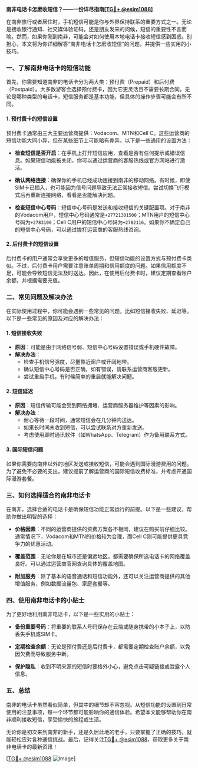 **南非电话卡怎麽收短信？——一份详尽指南[[TG💪+ @esim1088](https://t.me/s/esim1088)]**

在南非旅行或者居住时，手机短信可能是你与外界保持联系的重要方式之一。无论是接收银行通知、社交媒体验证码，还是朋友发来的问候，短信的重要性不言而喻。然而，如果你刚到南非，可能会对如何使用本地电话卡接收短信感到困惑。别担心，本文将为你详细解答“南非电话卡怎麽收短信”的问题，并提供一些实用的小技巧。

### 一、了解南非电话卡的短信功能

首先，你需要知道南非的电话卡分为两大类：预付费（Prepaid）和后付费（Postpaid）。大多数游客会选择预付费卡，因为它更灵活且不需要长期合同。无论是哪种类型的电话卡，短信服务都是基本功能，但具体的操作步骤可能会有所不同。

#### 1. 预付费卡的短信设置
预付费卡通常由三大主要运营商提供：Vodacom、MTN和Cell C。这些运营商的短信功能大同小异，但在某些细节上可能略有差异。以下是一些通用的设置方法：

- **检查短信是否开启**：在手机上打开短信应用，查看是否有任何提示或错误信息。如果短信功能被关闭，你可以通过运营商的客服热线或官方网站进行激活。
  
- **确认网络连接**：确保你的手机已经成功连接到南非的移动网络。有时候，即使SIM卡已插入，也可能因为信号问题导致无法正常接收短信。尝试切换飞行模式后再重新连接网络，看看是否能解决问题。

- **检查短信中心号码**：短信中心号码是发送和接收短信的关键配置项。对于南非的Vodacom用户，短信中心号码通常是`+27721301500`；MTN用户的短信中心号码为`+2783100`；Cell C用户的短信中心号码为`+2782116`。如果你不确定自己的短信中心号码，可以通过拨打运营商的客服热线咨询。

#### 2. 后付费卡的短信设置
后付费卡的用户通常会享受更多的增值服务，但短信功能的设置方式与预付费卡类似。不过，后付费卡用户需要注意账单周期和信用额度的问题。如果信用额度不足，可能会导致短信无法及时送达。因此，在使用后付费卡时，建议定期查看账户余额，并根据需要充值。

### 二、常见问题及解决办法

在实际使用过程中，你可能会遇到一些常见的问题，比如短信接收失败、延迟等。以下是一些常见的原因及对应的解决办法：

#### 1. 短信接收失败
- **原因**：可能是由于网络信号弱、短信中心号码设置错误或手机硬件故障。
- **解决办法**：
  - 检查手机信号强度，尽量靠近窗户或开阔地带。
  - 确认短信中心号码是否正确，如有错误，请联系运营商客服更新。
  - 尝试重启手机，有时候简单的重启就能解决问题。

#### 2. 短信延迟
- **原因**：短信传输可能会受到网络拥堵、运营商服务器维护等因素的影响。
- **解决办法**：
  - 耐心等待一段时间，通常短信会在几分钟内送达。
  - 如果长时间未收到短信，可以尝试联系对方重新发送。
  - 考虑使用即时通讯软件（如WhatsApp、Telegram）作为备用联系方式。

#### 3. 国际短信问题
如果你需要向南非以外的地区发送或接收短信，可能会遇到国际漫游费用的问题。为了避免不必要的支出，建议提前了解运营商的国际短信收费标准，并考虑开通国际漫游套餐。

### 三、如何选择适合的南非电话卡

在南非，选择合适的电话卡是确保短信功能正常运行的前提。以下是一些建议，帮助你做出明智的选择：

- **价格因素**：不同的运营商提供的资费方案各不相同，建议在购买前仔细比较。通常情况下，Vodacom和MTN的价格较为合理，而Cell C则可能提供更具竞争力的优惠活动。
  
- **覆盖范围**：无论你是在城市还是偏远地区，都需要确保所选电话卡的网络覆盖良好。可以通过运营商官网查询具体的覆盖地图。

- **附加服务**：除了基本的语音通话和短信功能外，还可以关注运营商提供的其他增值服务，例如数据流量包、家庭套餐等。

### 四、使用南非电话卡的小贴士

为了更好地利用南非电话卡，以下是一些实用的小贴士：

- **备份重要号码**：将重要的联系人号码保存在云端或随身携带的小本子上，以防丢失手机或SIM卡。
  
- **定期检查余额**：无论是预付费还是后付费卡，都需要定期检查账户余额，以免因欠费而导致服务中断。

- **保护隐私**：收到不明来源的短信时要格外小心，避免点击可疑链接或泄露个人信息。

### 五、总结

南非的电话卡虽然看似简单，但其中的细节却不容忽视。从短信功能的设置到日常使用的注意事项，每一个环节都可能影响你的通信体验。希望本文能够帮助你在南非顺利接收短信，享受愉快的旅程或生活。

无论你是初次来到南非的新手，还是久居此地的老手，只要掌握了正确的技巧，就能轻松应对各种通信挑战。最后，记得关注[TG💪+ @esim1088](https://t.me/s/esim1088)，获取更多关于南非电话卡的最新资讯！

[[TG💪+ @esim1088](https://t.me/s/esim1088) ![Image](https://i.postimg.cc/4NQfJmqS/Snipaste-2025-05-13-00-14-12.png)]